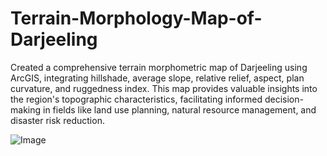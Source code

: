 # Terrain-Morphology-Map-of-Darjeeling
Created a comprehensive terrain morphometric map of Darjeeling using ArcGIS, integrating hillshade, average slope, relative relief, aspect, plan curvature, and ruggedness index. This map provides valuable insights into the region's topographic characteristics, facilitating informed decision-making in fields like land use planning, natural resource management, and disaster risk reduction.

![Image](https://github.com/user-attachments/assets/aa337123-be1b-4f39-91e2-61b47f75c158)
